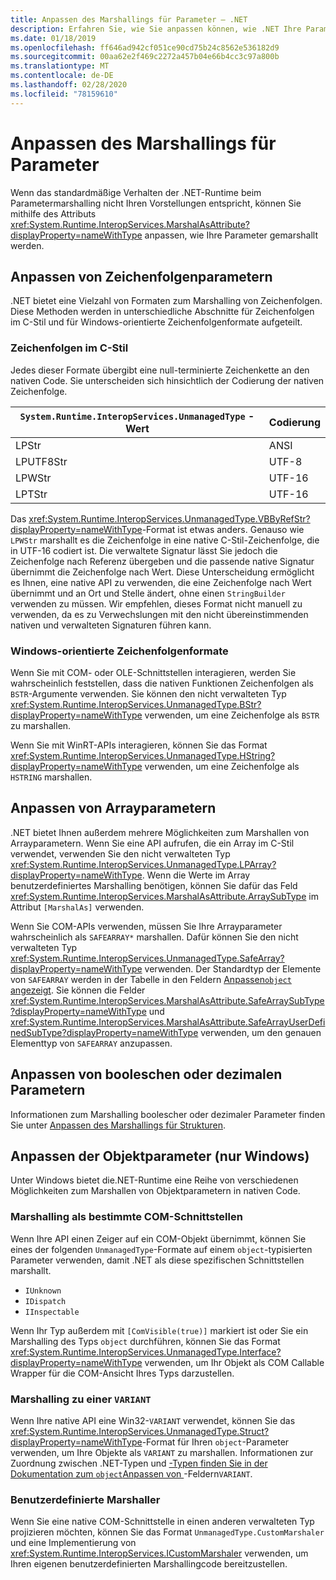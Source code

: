 ```yaml
---
title: Anpassen des Marshallings für Parameter – .NET
description: Erfahren Sie, wie Sie anpassen können, wie .NET Ihre Parameter in eine native Darstellung marshallt.
ms.date: 01/18/2019
ms.openlocfilehash: ff646ad942cf051ce90cd75b24c8562e536182d9
ms.sourcegitcommit: 00aa62e2f469c2272a457b04e66b4cc3c97a800b
ms.translationtype: MT
ms.contentlocale: de-DE
ms.lasthandoff: 02/28/2020
ms.locfileid: "78159610"
---
```

# <a name="customizing-parameter-marshaling"></a>Anpassen des Marshallings für Parameter

Wenn das standardmäßige Verhalten der .NET-Runtime beim Parametermarshalling nicht Ihren Vorstellungen entspricht, können Sie mithilfe des Attributs <xref:System.Runtime.InteropServices.MarshalAsAttribute?displayProperty=nameWithType> anpassen, wie Ihre Parameter gemarshallt werden.

## <a name="customizing-string-parameters"></a>Anpassen von Zeichenfolgenparametern

.NET bietet eine Vielzahl von Formaten zum Marshalling von Zeichenfolgen. Diese Methoden werden in unterschiedliche Abschnitte für Zeichenfolgen im C-Stil und für Windows-orientierte Zeichenfolgenformate aufgeteilt.

### <a name="c-style-strings"></a>Zeichenfolgen im C-Stil

Jedes dieser Formate übergibt eine null-terminierte Zeichenkette an den nativen Code. Sie unterscheiden sich hinsichtlich der Codierung der nativen Zeichenfolge.

| `System.Runtime.InteropServices.UnmanagedType` -Wert | Codierung |
|------------------------------------------------------|----------|
| LPStr | ANSI |
| LPUTF8Str | UTF-8 |
| LPWStr | UTF-16 |
| LPTStr | UTF-16 |

Das <xref:System.Runtime.InteropServices.UnmanagedType.VBByRefStr?displayProperty=nameWithType>-Format ist etwas anders. Genauso wie `LPWStr` marshallt es die Zeichenfolge in eine native C-Stil-Zeichenfolge, die in UTF-16 codiert ist. Die verwaltete Signatur lässt Sie jedoch die Zeichenfolge nach Referenz übergeben und die passende native Signatur übernimmt die Zeichenfolge nach Wert. Diese Unterscheidung ermöglicht es Ihnen, eine native API zu verwenden, die eine Zeichenfolge nach Wert übernimmt und an Ort und Stelle ändert, ohne einen `StringBuilder` verwenden zu müssen. Wir empfehlen, dieses Format nicht manuell zu verwenden, da es zu Verwechslungen mit den nicht übereinstimmenden nativen und verwalteten Signaturen führen kann.

### <a name="windows-centric-string-formats"></a>Windows-orientierte Zeichenfolgenformate

Wenn Sie mit COM- oder OLE-Schnittstellen interagieren, werden Sie wahrscheinlich feststellen, dass die nativen Funktionen Zeichenfolgen als `BSTR`-Argumente verwenden. Sie können den nicht verwalteten Typ <xref:System.Runtime.InteropServices.UnmanagedType.BStr?displayProperty=nameWithType> verwenden, um eine Zeichenfolge als `BSTR` zu marshallen.

Wenn Sie mit WinRT-APIs interagieren, können Sie das Format <xref:System.Runtime.InteropServices.UnmanagedType.HString?displayProperty=nameWithType> verwenden, um eine Zeichenfolge als `HSTRING` marshallen.

## <a name="customizing-array-parameters"></a>Anpassen von Arrayparametern

.NET bietet Ihnen außerdem mehrere Möglichkeiten zum Marshallen von Arrayparametern. Wenn Sie eine API aufrufen, die ein Array im C-Stil verwendet, verwenden Sie den nicht verwalteten Typ <xref:System.Runtime.InteropServices.UnmanagedType.LPArray?displayProperty=nameWithType>. Wenn die Werte im Array benutzerdefiniertes Marshalling benötigen, können Sie dafür das Feld <xref:System.Runtime.InteropServices.MarshalAsAttribute.ArraySubType> im Attribut `[MarshalAs]` verwenden.

Wenn Sie COM-APIs verwenden, müssen Sie Ihre Arrayparameter wahrscheinlich als `SAFEARRAY*` marshallen. Dafür können Sie den nicht verwalteten Typ <xref:System.Runtime.InteropServices.UnmanagedType.SafeArray?displayProperty=nameWithType> verwenden. Der Standardtyp der Elemente von `SAFEARRAY` werden in der Tabelle in den Feldern [Anpassen`object` angezeigt](./customize-struct-marshaling.md#marshaling-systemobjects). Sie können die Felder <xref:System.Runtime.InteropServices.MarshalAsAttribute.SafeArraySubType?displayProperty=nameWithType> und <xref:System.Runtime.InteropServices.MarshalAsAttribute.SafeArrayUserDefinedSubType?displayProperty=nameWithType> verwenden, um den genauen Elementtyp von `SAFEARRAY` anzupassen.

## <a name="customizing-boolean-or-decimal-parameters"></a>Anpassen von booleschen oder dezimalen Parametern

Informationen zum Marshalling boolescher oder dezimaler Parameter finden Sie unter [Anpassen des Marshallings für Strukturen](customize-struct-marshaling.md).

## <a name="customizing-object-parameters-windows-only"></a>Anpassen der Objektparameter (nur Windows)

Unter Windows bietet die.NET-Runtime eine Reihe von verschiedenen Möglichkeiten zum Marshallen von Objektparametern in nativen Code.

### <a name="marshaling-as-specific-com-interfaces"></a>Marshalling als bestimmte COM-Schnittstellen

Wenn Ihre API einen Zeiger auf ein COM-Objekt übernimmt, können Sie eines der folgenden `UnmanagedType`-Formate auf einem `object`-typisierten Parameter verwenden, damit .NET als diese spezifischen Schnittstellen marshallt.

- `IUnknown`
- `IDispatch`
- `IInspectable`

Wenn Ihr Typ außerdem mit `[ComVisible(true)]` markiert ist oder Sie ein Marshalling des Typs `object` durchführen, können Sie das Format <xref:System.Runtime.InteropServices.UnmanagedType.Interface?displayProperty=nameWithType> verwenden, um Ihr Objekt als COM Callable Wrapper für die COM-Ansicht Ihres Typs darzustellen.

### <a name="marshaling-to-a-variant"></a>Marshalling zu einer `VARIANT`

Wenn Ihre native API eine Win32-`VARIANT` verwendet, können Sie das <xref:System.Runtime.InteropServices.UnmanagedType.Struct?displayProperty=nameWithType>-Format für Ihren `object`-Parameter verwenden, um Ihre Objekte als `VARIANT` zu marshallen. Informationen zur Zuordnung zwischen .NET-Typen und [-Typen finden Sie in der Dokumentation zum `object`Anpassen von ](customize-struct-marshaling.md#marshaling-systemobjects)-Feldern`VARIANT`.

### <a name="custom-marshalers"></a>Benutzerdefinierte Marshaller

Wenn Sie eine native COM-Schnittstelle in einen anderen verwalteten Typ projizieren möchten, können Sie das Format `UnmanagedType.CustomMarshaler` und eine Implementierung von <xref:System.Runtime.InteropServices.ICustomMarshaler> verwenden, um Ihren eigenen benutzerdefinierten Marshallingcode bereitzustellen.
